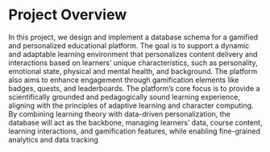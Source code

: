  # Project Overview
 In this project, we design and implement a database schema for a gamified and personalized educational platform. 
 The goal is to support a dynamic and adaptable learning environment that personalizes
 content delivery and interactions based on learners’ unique characteristics, such as personality, emotional state,
 physical and mental health, and background. The platform also aims to enhance engagement
 through gamification elements like badges, quests, and leaderboards.
 The platform’s core focus is to provide a scientifically grounded and pedagogically sound learning experience,
 aligning with the principles of adaptive learning and character computing. By combining learning
 theory with data-driven personalization, the database will act as the backbone, managing learners’ data,
 course content, learning interactions, and gamification features, while enabling fine-grained analytics and
 data tracking
